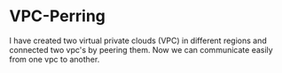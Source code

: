 # VPC-Perring
I have created two virtual private clouds (VPC) in different regions and connected two vpc's by peering them.
Now we can communicate easily from one vpc to another.
